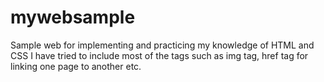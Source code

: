 # mywebsample
Sample web for implementing and practicing my knowledge of HTML and CSS
I have tried to include most of the tags such as img tag, href tag for linking one page to another etc.
